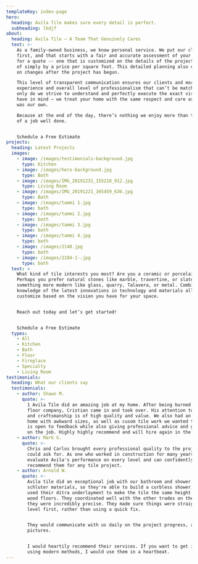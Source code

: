 ```yaml
---
templateKey: index-page
hero:
  heading: Avila Tile makes sure every detail is perfect.
  subheading: lkdjf
about:
  heading: Avila Tile – A Team That Genuinely Cares
  text: >-
    As a family-owned business, we know personal service. We put our clients
    first, and that starts with a fair and accurate assessment of your project
    for a quote -- one that is customized on the details of the project, instead
    of simply by a price per square foot. This detailed planning also cuts down
    on changes after the project has begun.

    This level of transparent communication ensures our clients and more smooth
    experience and overall level of professionalism that can’t be matched. Not
    only do we strive to understand and perfectly execute the exact vision you
    have in mind – we treat your home with the same respect and care as if it
    was our own.

    Because at the end of the day, there’s nothing we enjoy more than the pride
    of a job well done.


    Schedule a Free Estimate
projects:
  heading: Latest Projects
  images:
    - image: /images/testimonials-background.jpg
      type: Kitchen
    - image: /images/hero-background.jpg
      type: Bath
    - image: /images/IMG_20191231_155218_912.jpg
      type: Living Room
    - image: /images/IMG_20191221_165459_636.jpg
      type: Bath
    - image: /images/tammi 1.jpg
      type: bath
    - image: /images/tammi 2.jpg
      type: bath
    - image: /images/tammi 3.jpg
      type: bath
    - image: /images/tammi 4.jpg
      type: bath
    - image: /images/2148.jpg
      type: bath
    - image: /images/2184-1-.jpg
      type: bath
  text: >
    What kind of tile interests you most? Are you a ceramic or porcelain person?
    Perhaps you prefer natural stones like marble, travertine, or slate – or
    something more modern like glass, quarry, Talavera, or metal. Combining our
    knowledge of the latest innovations in technology and materials allows us to
    customize based on the vision you have for your space.


    Reach out today and let’s get started!


    Schedule a Free Estimate
  types:
    - All
    - Kitchen
    - Bath
    - Floor
    - Fireplace
    - Specialty
    - Living Room
testimonials:
  heading: What our clients say
  testimonials:
    - author: Shawn M.
      quote: >-
        1 Avila Tile did an amazing job at my home. After being burned by a past
        floor company, Cristian came in and took over. His attention to detail
        and craftsmanship is of high quality and value. We also had an older
        home with awkward sizes, as well as cusom tile work we wanted to do. He
        is open to feedback while also giving professional advice and guidance
        on the job. Highly highly recommend and will hire again in the future!
    - author: Mark G.
      quote: >-
        Chris and Carlos brought every professional quality to the project one
        could ask for. As one who worked in construction for many years, I could
        evaluate Avila's performance on every level and can confidently
        recommend them for any tile project.
    - author: Arnold W.
      quote: >-
        Avila tile did an exceptional job with our bathroom and shower. They use
        schluter materials, so they're able to build a curbless shower, and they
        used their ditra underlayment to make the tile the same height as the
        wood floors. They coordinated well with the other trades on the job, and
        they were incredibly precise. They made sure things were straight and
        level first, rather than using a quick fix.


        They would communicate with us daily on the project progress, and sent
        pictures.


        I would heartily recommend their services. If you want to get it right,
        using modern methods, I would use them in a heartbeat.
---
```

